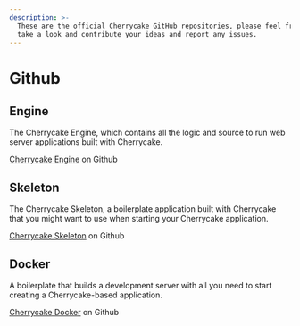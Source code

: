 ```yaml
---
description: >-
  These are the official Cherrycake GitHub repositories, please feel free to
  take a look and contribute your ideas and report any issues.
---
```


# Github

## Engine

The Cherrycake Engine, which contains all the logic and source to run web server applications built with Cherrycake.

[Cherrycake Engine](https://github.com/tin-cat/cherrycake-engine) on Github

## Skeleton

The Cherrycake Skeleton, a boilerplate application built with Cherrycake that you might want to use when starting your Cherrycake application.

[Cherrycake Skeleton](https://github.com/tin-cat/cherrycake-skeleton) on Github

## Docker

A boilerplate that builds a development server with all you need to start creating a Cherrycake-based application.

[Cherrycake Docker](https://github.com/tin-cat/cherrycake-docker) on Github

